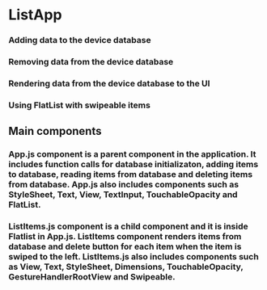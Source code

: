 # ListApp

### Adding data to the device database
### Removing data from the device database
### Rendering data from the device database to the UI
### Using FlatList with swipeable items


## Main components

### App.js component is a parent component in the application. It includes function calls for database initializaton, adding items to database, reading items from database and deleting items from database. App.js also includes components such as StyleSheet, Text, View, TextInput, TouchableOpacity and FlatList.

### ListItems.js component is a child component and it is inside Flatlist in App.js. ListItems component renders items from database and delete button for each item when the item is swiped to the left. ListItems.js also includes components such as View, Text, StyleSheet, Dimensions, TouchableOpacity, GestureHandlerRootView and Swipeable.
